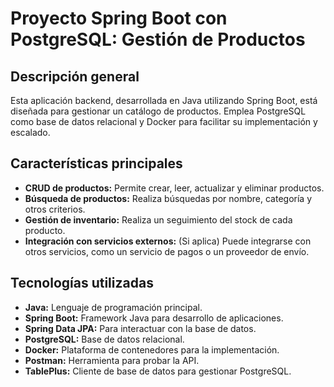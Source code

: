# Proyecto Spring Boot con PostgreSQL: Gestión de Productos

## Descripción general

Esta aplicación backend, desarrollada en Java utilizando Spring Boot, está diseñada para gestionar un catálogo de productos. Emplea PostgreSQL como base de datos relacional y Docker para facilitar su implementación y escalado.

## Características principales

* **CRUD de productos:** Permite crear, leer, actualizar y eliminar productos.
* **Búsqueda de productos:** Realiza búsquedas por nombre, categoría y otros criterios.
* **Gestión de inventario:** Realiza un seguimiento del stock de cada producto.
* **Integración con servicios externos:** (Si aplica) Puede integrarse con otros servicios, como un servicio de pagos o un proveedor de envío.

## Tecnologías utilizadas

* **Java:** Lenguaje de programación principal.
* **Spring Boot:** Framework Java para desarrollo de aplicaciones.
* **Spring Data JPA:** Para interactuar con la base de datos.
* **PostgreSQL:** Base de datos relacional.
* **Docker:** Plataforma de contenedores para la implementación.
* **Postman:** Herramienta para probar la API.
* **TablePlus:** Cliente de base de datos para gestionar PostgreSQL.
